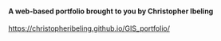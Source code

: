 #### A web-based portfolio brought to you by **Christopher Ibeling**
https://christopheribeling.github.io/GIS_portfolio/

